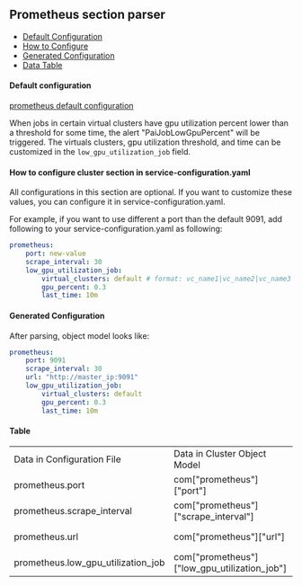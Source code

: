 ## Prometheus section parser

- [Default Configuration](#D_Config)
- [How to Configure](#HT_Config)
- [Generated Configuration](#G_Config)
- [Data Table](#T_config)

#### Default configuration <a name="D_Config"></a>

[prometheus default configuration](prometheus.yaml)

When jobs in certain virtual clusters have gpu utilization percent lower than a threshold for some time, the alert "PaiJobLowGpuPercent" will be triggered. The virtuals clusters, gpu utilization threshold, and time can be customized in the `low_gpu_utilization_job` field.

#### How to configure cluster section in service-configuration.yaml <a name="HT_Config"></a>

All configurations in this section are optional. If you want to customize these values, you can configure it in service-configuration.yaml.

For example, if you want to use different a port than the default 9091, add following to your service-configuration.yaml as following:
```yaml
prometheus:
    port: new-value
    scrape_interval: 30
    low_gpu_utilization_job: 
        virtual_clusters: default # format: vc_name1|vc_name2|vc_name3
        gpu_percent: 0.3
        last_time: 10m
```

#### Generated Configuration <a name="G_Config"></a>

After parsing, object model looks like:
```yaml
prometheus:
    port: 9091
    scrape_interval: 30
    url: "http://master_ip:9091"
    low_gpu_utilization_job: 
        virtual_clusters: default
        gpu_percent: 0.3
        last_time: 10m
```


#### Table <a name="T_Config"></a>

<table>
<tr>
    <td>Data in Configuration File</td>
    <td>Data in Cluster Object Model</td>
    <td>Data in Jinja2 Template</td>
    <td>Data type</td>
</tr>
<tr>
    <td>prometheus.port</td>
    <td>com["prometheus"]["port"]</td>
    <td>cluster_cfg["prometheus"]["port"]</td>
    <td>Int</td>
</tr>
<tr>
    <td>prometheus.scrape_interval</td>
    <td>com["prometheus"]["scrape_interval"]</td>
    <td>cluster_cfg["prometheus"]["scrape_interval"]</td>
    <td>Int</td>
</tr>
<tr>
    <td>prometheus.url</td>
    <td>com["prometheus"]["url"]</td>
    <td>cluster_cfg["prometheus"]["url"]</td>
    <td>URL</td>
</tr>
<tr>
    <td>prometheus.low_gpu_utilization_job</td>
    <td>com["prometheus"]["low_gpu_utilization_job"]</td>
    <td>cluster_cfg["prometheus"]["low_gpu_utilization_job"]</td>
    <td>YAML</td>
</tr>
</table>

